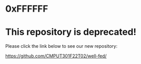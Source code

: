 # 0xFFFFFF

# This repository is deprecated!

Please click the link below to see our new repository:

https://github.com/CMPUT301F22T02/well-fed/
